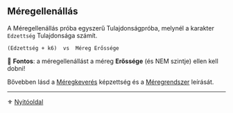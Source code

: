 ## Méregellenállás

A Méregellenállás próba egyszerű Tulajdonságpróba, melynél a karakter `Edzettség` Tulajdonsága számít.

```
(Edzettség + k6)  vs  Méreg Erőssége
```
🔆 **Fontos**: a méregellenállást a méreg **Erőssége** (és NEM szintje) ellen kell dobni!

Bővebben lásd a [Méregkeverés](kepzettsegek.tudomanyos/meregkeveres.md) képzettség és a [Méregrendszer](140_meregrendszer.md) leírását.

---

⚜️ [Nyitóoldal](start.md)
